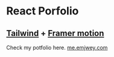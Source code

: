 # React Porfolio

## [Tailwind](https://tailwindcss.com/) + [Framer motion](https://www.framer.com/)

Check my potfolio here. [me.emjwey.com](https://me.emjwey.com)